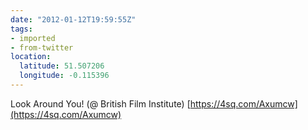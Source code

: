 ```yaml
---
date: "2012-01-12T19:59:55Z"
tags:
- imported
- from-twitter
location:
  latitude: 51.507206
  longitude: -0.115396
---
```

Look Around You! \(@ British Film Institute) [https://4sq.com/Axumcw](https://4sq.com/Axumcw)
